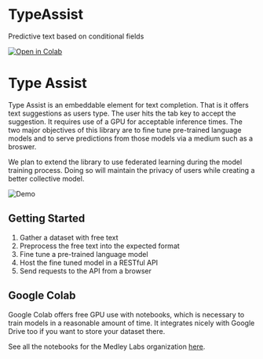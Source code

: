 # TypeAssist
Predictive text based on conditional fields

[![Open in Colab](https://colab.research.google.com/assets/colab-badge.svg)](https://colab.research.google.com/github/MedleyHealth/TypeAssist)

# Type Assist
Type Assist is an embeddable element for text completion. That is it offers text suggestions as users type. The user hits the tab key to accept the suggestion. It requires use of a GPU for acceptable inference times. The two major objectives of this library are to fine tune pre-trained language models and to serve predictions from those models via a medium such as a broswer. 

We plan to extend the library to use federated learning during the model training process. Doing so will maintain the privacy of users while creating a better collective model.

![Demo](https://medralabs.com/wp-content/uploads/2020/07/Demo-v2.gif)

## Getting Started

1. Gather a dataset with free text
2. Preprocess the free text into the expected format
3. Fine tune a pre-trained language model
4. Host the fine tuned model in a RESTful API
5. Send requests to the API from a browser

## Google Colab

Google Colab offers free GPU use with notebooks, which is necessary to train models in a reasonable amount of time. It integrates nicely with Google Drive too if you want to store your dataset there. 

See all the notebooks for the Medley Labs organization [here](https://colab.research.google.com/github/MedleyLabs/TypeAssist/).
